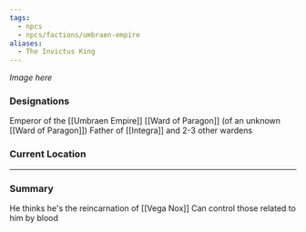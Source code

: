 ```yaml
---
tags:
  - npcs
  - npcs/factions/umbraen-empire
aliases:
  - The Invictus King
---
```

*Image here*

### Designations
Emperor of the [[Umbraen Empire]]
[[Ward of Paragon]] (of an unknown [[Ward of Paragon]])
Father of [[Integra]] and 2-3 other wardens
### Current Location


___
### Summary
He thinks he's the reincarnation of [[Vega Nox]]
Can control those related to him by blood



